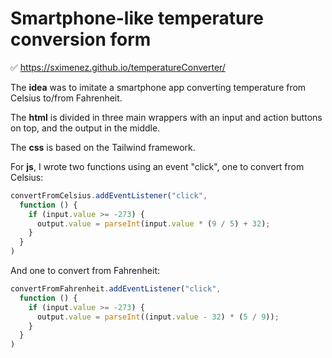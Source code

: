 # Smartphone-like temperature conversion form

✅ https://sximenez.github.io/temperatureConverter/


The **idea** was to imitate a smartphone app converting temperature from Celsius to/from Fahrenheit.

The **html** is divided in three main wrappers with an input and action buttons on top, and the output in the middle.

The **css** is based on the Tailwind framework.

For **js**, I wrote two functions using an event "click", one to convert from Celsius:

```Javascript
convertFromCelsius.addEventListener("click",
  function () {
    if (input.value >= -273) {
      output.value = parseInt(input.value * (9 / 5) + 32);
    }
  }
)
```

And one to convert from Fahrenheit:

```Javascript
convertFromFahrenheit.addEventListener("click",
  function () {
    if (input.value >= -273) {
      output.value = parseInt((input.value - 32) * (5 / 9));
    }
  }
)
```
